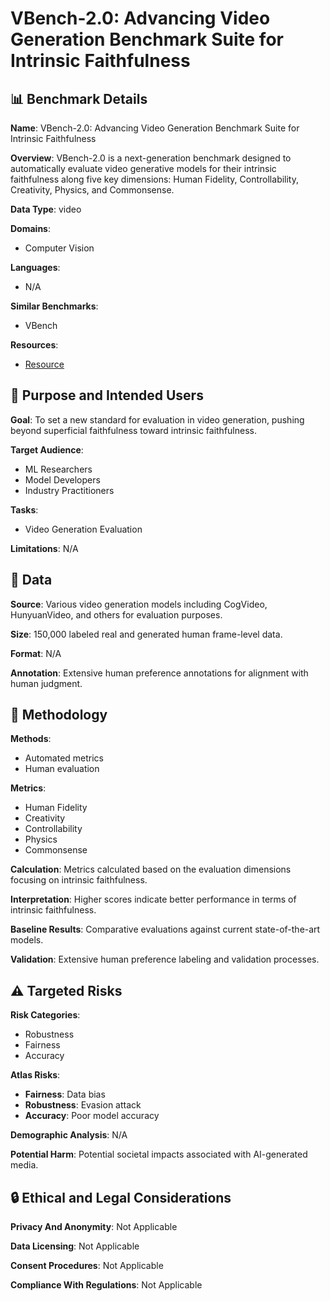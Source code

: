 # VBench-2.0: Advancing Video Generation Benchmark Suite for Intrinsic Faithfulness

## 📊 Benchmark Details

**Name**: VBench-2.0: Advancing Video Generation Benchmark Suite for Intrinsic Faithfulness

**Overview**: VBench-2.0 is a next-generation benchmark designed to automatically evaluate video generative models for their intrinsic faithfulness along five key dimensions: Human Fidelity, Controllability, Creativity, Physics, and Commonsense.

**Data Type**: video

**Domains**:
- Computer Vision

**Languages**:
- N/A

**Similar Benchmarks**:
- VBench

**Resources**:
- [Resource](https://arxiv.org/abs/2503.21755v2)

## 🎯 Purpose and Intended Users

**Goal**: To set a new standard for evaluation in video generation, pushing beyond superficial faithfulness toward intrinsic faithfulness.

**Target Audience**:
- ML Researchers
- Model Developers
- Industry Practitioners

**Tasks**:
- Video Generation Evaluation

**Limitations**: N/A

## 💾 Data

**Source**: Various video generation models including CogVideo, HunyuanVideo, and others for evaluation purposes.

**Size**: 150,000 labeled real and generated human frame-level data.

**Format**: N/A

**Annotation**: Extensive human preference annotations for alignment with human judgment.

## 🔬 Methodology

**Methods**:
- Automated metrics
- Human evaluation

**Metrics**:
- Human Fidelity
- Creativity
- Controllability
- Physics
- Commonsense

**Calculation**: Metrics calculated based on the evaluation dimensions focusing on intrinsic faithfulness.

**Interpretation**: Higher scores indicate better performance in terms of intrinsic faithfulness.

**Baseline Results**: Comparative evaluations against current state-of-the-art models.

**Validation**: Extensive human preference labeling and validation processes.

## ⚠️ Targeted Risks

**Risk Categories**:
- Robustness
- Fairness
- Accuracy

**Atlas Risks**:
- **Fairness**: Data bias
- **Robustness**: Evasion attack
- **Accuracy**: Poor model accuracy

**Demographic Analysis**: N/A

**Potential Harm**: Potential societal impacts associated with AI-generated media.

## 🔒 Ethical and Legal Considerations

**Privacy And Anonymity**: Not Applicable

**Data Licensing**: Not Applicable

**Consent Procedures**: Not Applicable

**Compliance With Regulations**: Not Applicable
